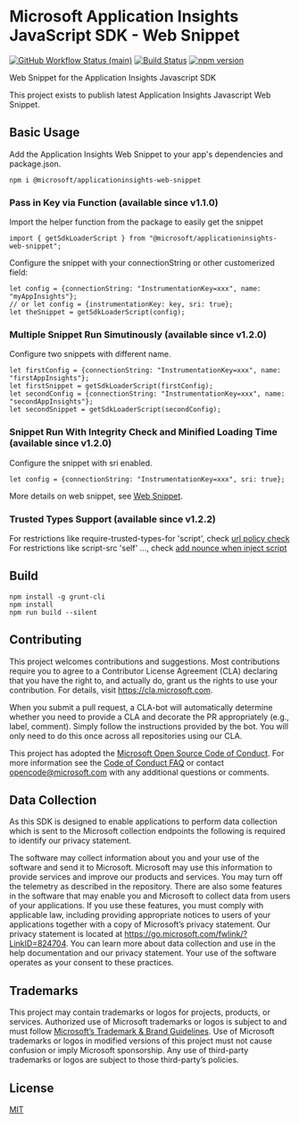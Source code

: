 # Microsoft Application Insights JavaScript SDK - Web Snippet

[![GitHub Workflow Status (main)](https://img.shields.io/github/actions/workflow/status/microsoft/ApplicationInsights-JS/ci.yml?branch=main)](https://github.com/microsoft/ApplicationInsights-JS/tree/main)
[![Build Status](https://dev.azure.com/mseng/AppInsights/_apis/build/status%2FAppInsights%20-%20DevTools%2F1DS%20JavaScript%20SDK%20web%20SKU%20(main%3B%20master)?branchName=main)](https://dev.azure.com/mseng/AppInsights/_build/latest?definitionId=8184&branchName=main)
[![npm version](https://badge.fury.io/js/%40microsoft%2Fapplicationinsights-web-snippet.svg)](https://badge.fury.io/js/%40microsoft%2Fapplicationinsights-web-snippet)

Web Snippet for the Application Insights Javascript SDK

This project exists to publish latest Application Insights Javascript Web Snippet.

## Basic Usage

Add the Application Insights Web Snippet to your app's dependencies and package.json.
```
npm i @microsoft/applicationinsights-web-snippet
```

### Pass in Key via Function (available since v1.1.0)
Import the helper function from the package to easily get the snippet
```
import { getSdkLoaderScript } from "@microsoft/applicationinsights-web-snippet";
```

Configure the snippet with your connectionString or other customerized field:
```
let config = {connectionString: "InstrumentationKey=xxx", name: "myAppInsights"}; 
// or let config = {instrumentationKey: key, sri: true};
let theSnippet = getSdkLoaderScript(config);
```

### Multiple Snippet Run Simutinously (available since v1.2.0)
Configure two snippets with different name.
```
let firstConfig = {connectionString: "InstrumentationKey=xxx", name: "firstAppInsights"}; 
let firstSnippet = getSdkLoaderScript(firstConfig);
let secondConfig = {connectionString: "InstrumentationKey=xxx", name: "secondAppInsights"}; 
let secondSnippet = getSdkLoaderScript(secondConfig);
```

### Snippet Run With Integrity Check and Minified Loading Time (available since v1.2.0)
Configure the snippet with sri enabled.
```
let config = {connectionString: "InstrumentationKey=xxx", sri: true};
```

More details on web snippet, see [Web Snippet](https://github.com/microsoft/ApplicationInsights-JS#snippet-setup-ignore-if-using-npm-setup).

### Trusted Types Support (available since v1.2.2)
For restrictions like require-trusted-types-for 'script', check [url policy check](./trustedTypeSupport.md)
For restrictions like script-src 'self' ..., check [add nounce when inject script]()

## Build
```
npm install -g grunt-cli
npm install
npm run build --silent
```

## Contributing

This project welcomes contributions and suggestions. Most contributions require you to
agree to a Contributor License Agreement (CLA) declaring that you have the right to,
and actually do, grant us the rights to use your contribution. For details, visit
https://cla.microsoft.com.

When you submit a pull request, a CLA-bot will automatically determine whether you need
to provide a CLA and decorate the PR appropriately (e.g., label, comment). Simply follow the
instructions provided by the bot. You will only need to do this once across all repositories using our CLA.

This project has adopted the [Microsoft Open Source Code of Conduct](https://opensource.microsoft.com/codeofconduct/).
For more information see the [Code of Conduct FAQ](https://opensource.microsoft.com/codeofconduct/faq/)
or contact [opencode@microsoft.com](mailto:opencode@microsoft.com) with any additional questions or comments.

## Data Collection

As this SDK is designed to enable applications to perform data collection which is sent to the Microsoft collection endpoints the following is required to identify our privacy statement.

The software may collect information about you and your use of the software and send it to Microsoft. Microsoft may use this information to provide services and improve our products and services. You may turn off the telemetry as described in the repository. There are also some features in the software that may enable you and Microsoft to collect data from users of your applications. If you use these features, you must comply with applicable law, including providing appropriate notices to users of your applications together with a copy of Microsoft’s privacy statement. Our privacy statement is located at https://go.microsoft.com/fwlink/?LinkID=824704. You can learn more about data collection and use in the help documentation and our privacy statement. Your use of the software operates as your consent to these practices.

## Trademarks

This project may contain trademarks or logos for projects, products, or services. Authorized use of Microsoft trademarks or logos is subject to and must follow [Microsoft’s Trademark & Brand Guidelines](https://www.microsoft.com/en-us/legal/intellectualproperty/trademarks/usage/general). Use of Microsoft trademarks or logos in modified versions of this project must not cause confusion or imply Microsoft sponsorship. Any use of third-party trademarks or logos are subject to those third-party’s policies.

## License

[MIT](LICENSE)
